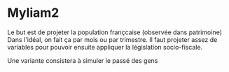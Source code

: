 Myliam2
=======

Le but est de projeter la population françcaise (observée dans patrimoine) 
Dans l'idéal, on fait ça par mois ou par trimestre. 
Il faut projeter assez de variables pour pouvoir ensuite appliquer la législation socio-fiscale. 

Une variante consistera à simuler le passé des gens
